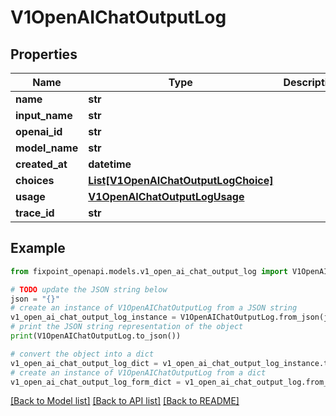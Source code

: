 # V1OpenAIChatOutputLog


## Properties

Name | Type | Description | Notes
------------ | ------------- | ------------- | -------------
**name** | **str** |  | [optional] 
**input_name** | **str** |  | [optional] 
**openai_id** | **str** |  | [optional] 
**model_name** | **str** |  | [optional] 
**created_at** | **datetime** |  | [optional] 
**choices** | [**List[V1OpenAIChatOutputLogChoice]**](V1OpenAIChatOutputLogChoice.md) |  | [optional] 
**usage** | [**V1OpenAIChatOutputLogUsage**](V1OpenAIChatOutputLogUsage.md) |  | [optional] 
**trace_id** | **str** |  | [optional] 

## Example

```python
from fixpoint_openapi.models.v1_open_ai_chat_output_log import V1OpenAIChatOutputLog

# TODO update the JSON string below
json = "{}"
# create an instance of V1OpenAIChatOutputLog from a JSON string
v1_open_ai_chat_output_log_instance = V1OpenAIChatOutputLog.from_json(json)
# print the JSON string representation of the object
print(V1OpenAIChatOutputLog.to_json())

# convert the object into a dict
v1_open_ai_chat_output_log_dict = v1_open_ai_chat_output_log_instance.to_dict()
# create an instance of V1OpenAIChatOutputLog from a dict
v1_open_ai_chat_output_log_form_dict = v1_open_ai_chat_output_log.from_dict(v1_open_ai_chat_output_log_dict)
```
[[Back to Model list]](../README.md#documentation-for-models) [[Back to API list]](../README.md#documentation-for-api-endpoints) [[Back to README]](../README.md)


